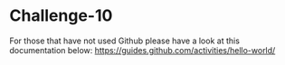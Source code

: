 # Challenge-10

For those that have not used Github please have a look at this documentation below:
https://guides.github.com/activities/hello-world/
